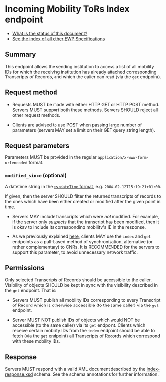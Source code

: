 Incoming Mobility ToRs Index endpoint
=====================================

* [What is the status of this document?][statuses]
* [See the index of all other EWP Specifications][develhub]


Summary
-------

This endpoint allows the sending institution to access a list of all mobility
IDs for which the receiving institution has already attached corresponding
Transcripts of Records, and which the caller can read (via the `get` endpoint).


Request method
--------------

 * Requests MUST be made with either HTTP GET or HTTP POST method. Servers MUST
   support both these methods. Servers SHOULD reject all other request methods.

 * Clients are advised to use POST when passing large number of parameters
   (servers MAY set a limit on their GET query string length).


Request parameters
------------------

Parameters MUST be provided in the regular `application/x-www-form-urlencoded`
format.



### `modified_since` (optional)

A datetime string in the [`xs:dateTime` format][xs-datetime], e.g.
`2004-02-12T15:19:21+01:00`.

If given, then the server SHOULD filter the returned transcripts of records
to the ones which have been either created or modified after the given point in
time.

 * Servers MAY include transcripts which were *not* modified. For example, if
   the server only *suspects* that the transcript has been modified, then it is
   okay to include its corresponding mobility's ID in the response.

 * As we previously explained [here][index-pulling], clients MAY use the
   `index` and `get` endpoints as a pull-based method of synchronization,
   alternative (or rather complementary) to CNRs. It is RECOMMENDED for the
   servers to support this parameter, to avoid unnecessary network traffic.


Permissions
-----------

Only selected Transcripts of Records should be accessible to the caller.
Visibility of objects SHOULD be kept in sync with the visibility described in
the `get` endpoint. That is:

 * Servers MUST publish all mobility IDs corresponding to every Transcript of
   Record which is otherwise accessible (to the same caller) via the `get`
   endpoint.

 * Server MUST NOT publish IDs of objects which would NOT be accessible (to the
   same caller) via its `get` endpoint. Clients which receive certain mobility
   IDs from the `index` endpoint should be able to fetch (via the `get`
   endpoint) all Transcripts of Records which correspond with these mobility
   IDs.


Response
--------

Servers MUST respond with a valid XML document described by the
[index-response.xsd](index-response.xsd) schema. See the schema annotations
for further information.


[develhub]: http://developers.erasmuswithoutpaper.eu/
[statuses]: https://github.com/erasmus-without-paper/ewp-specs-management#statuses
[registry-spec]: https://github.com/erasmus-without-paper/ewp-specs-api-registry
[discovery-api]: https://github.com/erasmus-without-paper/ewp-specs-api-discovery
[echo]: https://github.com/erasmus-without-paper/ewp-specs-api-echo
[error-handling]: https://github.com/erasmus-without-paper/ewp-specs-architecture#error-handling
[institutions-api]: https://github.com/erasmus-without-paper/ewp-specs-api-institutions
[index-pulling]: https://github.com/erasmus-without-paper/ewp-specs-architecture#index-pulling
[xs-datetime]: https://www.w3.org/TR/xmlschema11-2/#dateTime
